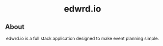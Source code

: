 <h1 align="center">
  <strong>edwrd.io</strong>
</h1>

## About

<center>
  edwrd.io is a full stack application designed to make event planning simple.
</center>
